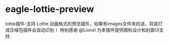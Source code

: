 # eagle-lottie-preview
lottie插件-支持 Lottie 动画格式的预览插件，如果有images文件夹的话，将其打成压缩包插件会自动识别！
特别感谢 @Lionel 为本插件提供图标设计和封面UI支持
